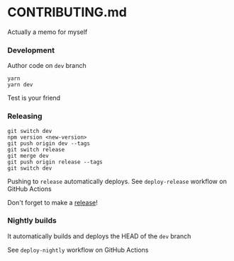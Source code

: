 # CONTRIBUTING.md

Actually a memo for myself

### Development

Author code on `dev` branch

```
yarn
yarn dev
```

Test is your friend

### Releasing

```
git switch dev
npm version <new-version>
git push origin dev --tags
git switch release
git merge dev
git push origin release --tags
git switch dev
```

Pushing to `release` automatically deploys.
See `deploy-release` workflow on GitHub Actions

Don't forget to make a [release](https://github.com/0b5vr/experimental-npm/releases)!

### Nightly builds

It automatically builds and deploys the HEAD of the `dev` branch

See `deploy-nightly` workflow on GitHub Actions
